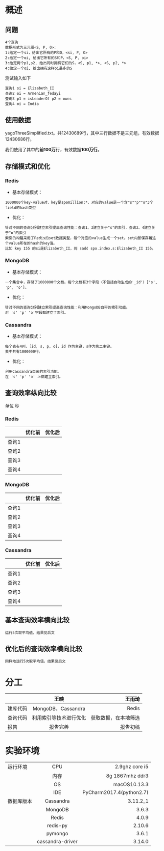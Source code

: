 # 概述

## 问题

```text
4个查询
数据形式为三元组<S, P, O>:
1:给定一个si，给出它所有的P和O，<si, P, O>
2:给定一个oi, 给出它所有的S和P，<S, P, oi>
3:给定两个p1,p2, 给出同时拥有它们的S，<S, p1, *>, <S, p2, *>
4:给定一个oi, 给出拥有这样oi最多的S
```

测试输入如下

```text
查询1 si = Elizabeth_II 
查询2 oi = Armenian_fedayi 
查询3 p1 = isLeaderOf p2 = owns
查询4 oi = India
```

## 使用数据

yagoThreeSimplified.txt。共12430689行，其中三行数据不是三元组，有效数据12430686行。

我们使用了其中的**前100万**行，有效数据**100万行**。

## 存储模式和优化

### Redis

* 基本存储模式：
```text
1000000个key-value对，key是spomillion:*，对应的value是一个含"s""p""o"3个field的hash类型
```

* 优化：
```text
针对不同的查询分别建立索引提高查询性能：查询1、3建立关于"s"的索引，查询2、4建立关于"o"的索引
索引的构建采用了Redis的set数据类型，每个对应的value生成一个set，set内部保存着这个value所在的hash的key值。
比如 key 155 的si是Elizabeth_II，则 sadd spo.index.s:Elizabeth_II 155。
```

### MongoDB

* 基本存储模式：
```text
一个集合中，存储了1000000个文档。每个文档有3个字段（不包括自动生成的'_id'）['s', 'p', 'o']。
```

* 优化：
```text
针对不同的查询分别建立索引提高查询性能：利用MongoDB自带的索引功能。
对 's' 'p' 'o'字段都建立了索引。
```

### Cassandra

* 基本存储模式：
```text
每个表有4列，[id, s, p, o]，id 作为主键，s作为第二主键。
表中共有1000000行。
```

* 优化：
```text
利用Cassandra自带的索引功能。
在 's' 'p' 'o' 上都建立索引。
```

## 查询效率纵向比较

单位 秒

### Redis

| | 优化前 | 优化后 |
| - | :-: | -: |
| 查询1 | | |
| 查询2 | | |
| 查询3 | | |
| 查询4 | | |

### MongoDB

| | 优化前 | 优化后 |
| - | :-: | -: |
| 查询1 | | |
| 查询2 | | |
| 查询3 | | |
| 查询4 | | |

### Cassandra

| | 优化前 | 优化后 |
| - | :-: | -: |
| 查询1 | | |
| 查询2 | | |
| 查询3 | | |
| 查询4 | | |

## 基本查询效率横向比较
```text
运行5次取平均值，结果见后文
```

## 优化后的查询效率横向比较
```text
同样地运行5次取平均值，结果见后文
```

# 分工

| | 王映 | 王雨琦 |
| - | :-: | -: |
| 建库代码 | MongoDB，Cassandra | Redis |
| 查询代码 | 利用索引等技术进行优化 | 获取数据，在本地筛选 |
| 报告 | 报告完善 | 报告初稿 |

# 实验环境

| | |  |
| - | :-: | -: |
| 运行环境 | CPU | 2.9ghz core i5 |
| | 内存 | 8g 1867mhz ddr3 |
| | OS | macOS10.13.3 |
| | IDE | PyCharm2017.4(python2.7) |
| 数据库版本 | Cassandra | 3.11.2_1 |
| | MongoDB | 3.6.3 |
| | Redis | 4.0.9 |
| | redis-py | 2.10.6 |
| | pymongo | 3.6.1 |
| | cassandra-driver | 3.14.0 |






